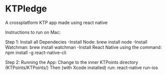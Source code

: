 # KTPledge

A crossplatform KTP app made using react native

Instructions to run on Mac:

Step 1: Install all Dependecies
-Install Node: brew install node
-Install Watchman: brew install watchman
-Install React Native using the command: npm install -g react-native-cli

Step 2:
Running the App:
Change to the inner KTPoints directory (KTPoints/KTPoints/)
Then (with Xcode installed) run: react-native run-ios

